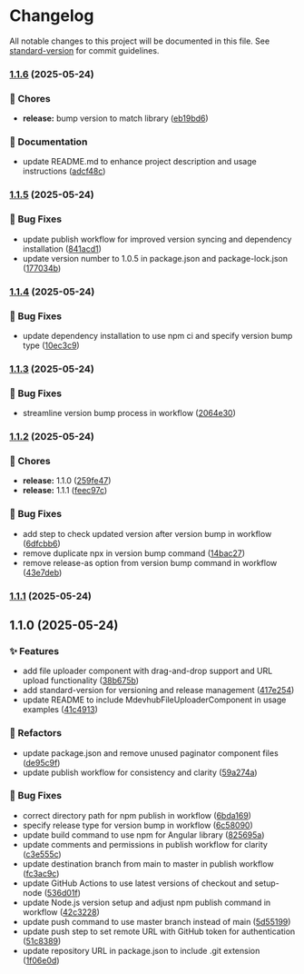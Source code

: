 # Changelog

All notable changes to this project will be documented in this file. See [standard-version](https://github.com/conventional-changelog/standard-version) for commit guidelines.

### [1.1.6](https://github.com/mayur-dahake/mdevhub-ui-lib/compare/v1.1.5...v1.1.6) (2025-05-24)


### 🔧 Chores

* **release:** bump version to match library ([eb19bd6](https://github.com/mayur-dahake/mdevhub-ui-lib/commit/eb19bd60be421c42098bea3750fdf0b4e4dae9e2))


### 📝 Documentation

* update README.md to enhance project description and usage instructions ([adcf48c](https://github.com/mayur-dahake/mdevhub-ui-lib/commit/adcf48cb1cbd807baad5666a5eb1ad2ab1500be6))

### [1.1.5](https://github.com/mayur-dahake/mdevhub-ui-lib/compare/v1.1.4...v1.1.5) (2025-05-24)


### 🐞 Bug Fixes

* update publish workflow for improved version syncing and dependency installation ([841acd1](https://github.com/mayur-dahake/mdevhub-ui-lib/commit/841acd10b21b6329d0b4201b600d931d5dc82995))
* update version number to 1.0.5 in package.json and package-lock.json ([177034b](https://github.com/mayur-dahake/mdevhub-ui-lib/commit/177034bcc436a54ce999a384a058f83d8bd2d274))

### [1.1.4](https://github.com/mayur-dahake/mdevhub-ui-lib/compare/v1.1.3...v1.1.4) (2025-05-24)


### 🐞 Bug Fixes

* update dependency installation to use npm ci and specify version bump type ([10ec3c9](https://github.com/mayur-dahake/mdevhub-ui-lib/commit/10ec3c99151debca2003253a8df3d289e400dad4))

### [1.1.3](https://github.com/mayur-dahake/mdevhub-ui-lib/compare/v1.1.2...v1.1.3) (2025-05-24)


### 🐞 Bug Fixes

* streamline version bump process in workflow ([2064e30](https://github.com/mayur-dahake/mdevhub-ui-lib/commit/2064e30e7f779fda7e765bbfa9369cd25348c8c8))

### [1.1.2](https://github.com/mayur-dahake/mdevhub-ui-lib/compare/v1.0.10...v1.1.2) (2025-05-24)


### 🔧 Chores

* **release:** 1.1.0 ([259fe47](https://github.com/mayur-dahake/mdevhub-ui-lib/commit/259fe47a69c1d2b7f3f1bfbf5f2e945cb4b3e2de))
* **release:** 1.1.1 ([feec97c](https://github.com/mayur-dahake/mdevhub-ui-lib/commit/feec97cfc54ff40a4eafdd0fd96409c92f1ec0e2))


### 🐞 Bug Fixes

* add step to check updated version after version bump in workflow ([6dfcbb6](https://github.com/mayur-dahake/mdevhub-ui-lib/commit/6dfcbb6d4830af04561d6e1b26eebb302abd87e8))
* remove duplicate npx in version bump command ([14bac27](https://github.com/mayur-dahake/mdevhub-ui-lib/commit/14bac27fa6ca4ac9db17e52bc004309c70b79fc1))
* remove release-as option from version bump command in workflow ([43e7deb](https://github.com/mayur-dahake/mdevhub-ui-lib/commit/43e7deb1dd8320a4ac73d2e74a736e762472b1f9))

### [1.1.1](https://github.com/mayur-dahake/mdevhub-ui-lib/compare/v1.1.0...v1.1.1) (2025-05-24)

## 1.1.0 (2025-05-24)


### ✨ Features

* add file uploader component with drag-and-drop support and URL upload functionality ([38b675b](https://github.com/mayur-dahake/mdevhub-ui-lib/commit/38b675b0b32e91f6ce4d686bc6612ee78c3f9d38))
* add standard-version for versioning and release management ([417e254](https://github.com/mayur-dahake/mdevhub-ui-lib/commit/417e254e99e95f97e9ed244189016b673bfd8e4a))
* update README to include MdevhubFileUploaderComponent in usage examples ([41c4913](https://github.com/mayur-dahake/mdevhub-ui-lib/commit/41c4913fed9005a911afe0e3ab9b41e6bc32fd36))


### 🔨 Refactors

* update package.json and remove unused paginator component files ([de95c9f](https://github.com/mayur-dahake/mdevhub-ui-lib/commit/de95c9fa29811029057aceaac197e0a373a35984))
* update publish workflow for consistency and clarity ([59a274a](https://github.com/mayur-dahake/mdevhub-ui-lib/commit/59a274a0e81d7ed1d92c5b43e4e6ce9a83548433))


### 🐞 Bug Fixes

* correct directory path for npm publish in workflow ([6bda169](https://github.com/mayur-dahake/mdevhub-ui-lib/commit/6bda1691ae9ed4afe74ca4d609821ee936730107))
* specify release type for version bump in workflow ([6c58090](https://github.com/mayur-dahake/mdevhub-ui-lib/commit/6c58090c3b71001018f53eaddf3dd3e4d8f744c1))
* update build command to use npm for Angular library ([825695a](https://github.com/mayur-dahake/mdevhub-ui-lib/commit/825695a948f67c81f7dd419b67316eb6d528d885))
* update comments and permissions in publish workflow for clarity ([c3e555c](https://github.com/mayur-dahake/mdevhub-ui-lib/commit/c3e555c774b706408116cd0d80f43242e3bad4f7))
* update destination branch from main to master in publish workflow ([fc3ac9c](https://github.com/mayur-dahake/mdevhub-ui-lib/commit/fc3ac9c793c6511ec0d7129708ced1f396cb86ae))
* update GitHub Actions to use latest versions of checkout and setup-node ([536d01f](https://github.com/mayur-dahake/mdevhub-ui-lib/commit/536d01f769e14259c0ec68ef133a8c062df58c96))
* update Node.js version setup and adjust npm publish command in workflow ([42c3228](https://github.com/mayur-dahake/mdevhub-ui-lib/commit/42c32280eaafca26ac3fc1417eb56ef495871b9a))
* update push command to use master branch instead of main ([5d55199](https://github.com/mayur-dahake/mdevhub-ui-lib/commit/5d5519961deb0b17ae26e5202ac655d150c02f7b))
* update push step to set remote URL with GitHub token for authentication ([51c8389](https://github.com/mayur-dahake/mdevhub-ui-lib/commit/51c838926f8d69a4f75b3a707f098a6f844572a5))
* update repository URL in package.json to include .git extension ([1f06e0d](https://github.com/mayur-dahake/mdevhub-ui-lib/commit/1f06e0dcc6cf383c77a271a442055c3fe44e8a3b))